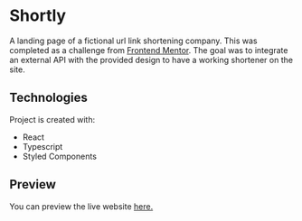 # Shortly

A landing page of a fictional url link shortening company. This was completed as a
challenge from [Frontend Mentor](https://www.frontendmentor.io/challenges/url-shortening-api-landing-page-2ce3ob-G). The goal was to integrate an external API with the provided design to have a working shortener on the site.

## Technologies

Project is created with:

- React
- Typescript
- Styled Components

## Preview

You can preview the live website [here.](https://hopeful-bartik-fcc99f.netlify.app/)
